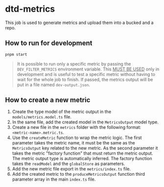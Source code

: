# dtd-metrics

This job is used to generate metrics and upload them into a bucked and a repo.

## How to run for development

```bash
pnpm start
```

> It is possible to run only a specific metric by passing the `DEV_FILTER_METRICS` environment variable. This <u>MUST BE USED</u> only in development and is useful to test a specific metric without having to wait for the whole job to finish.
> If passed, the metrics output will be put in a file named `dev-output.json`.

## How to create a new metric

1. Create the type model of the metric output in the `models/metrics.model.ts` file.
2. In the same file, add the created model in the `MetricsOutput` model type.
3. Create a new file in the `metrics` folder with the following format: `<metric-name>.metric.ts`.
4. Use the `createMetric` function to wrap the metric logic. The first parameter takes the metric name, it must be the same as the `MetricsOutput` key related to the new metric. As the second parameter it takes the metric "factory function" that must return the metric output. The metric output type is automatically inferred. The factory function takes the `readModel` and the `globalStore` as parameters.
5. Add the new metric file export in the `metrics/index.ts` file.
6. Add the created metric to the `produceMetricsOutput` function third parameter array in the main `index.ts` file.
